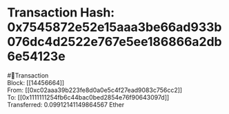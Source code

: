 
Transaction Hash: 0x7545872e52e15aaa3be66ad933b076dc4d2522e767e5ee186866a2db6e54123e
====================================================================================
  
#💸Transaction  
Block: [[14456664]]  
From: [[0xc02aaa39b223fe8d0a0e5c4f27ead9083c756cc2]]  
To: [[0x1111111254fb6c44bac0bed2854e76f90643097d]]  
Transferred: 0.09912141149864567 Ether